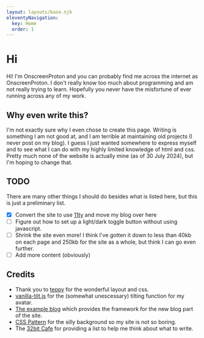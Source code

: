 ```yaml
---
layout: layouts/base.njk
eleventyNavigation:
  key: Home
  order: 1
---
```

# Hi

Hi! I'm OnscreenProton and you can probably find me across the internet as OnscreenProton. I don't really know too much about programming and am not really trying to learn. Hopefully you never have the misfortune of ever running across any of my work.

## Why even write this?

I'm not exactly sure why I even chose to create this page. Writing is something I am not good at, and I am terrible at maintaining old projects (I never post on my blog). I guess I just wanted somewhere to express myself and to see what I can do with my highly limited knowledge of html and css. Pretty much none of the website is actually mine (as of 30 July 2024), but I'm hoping to change that.

## TODO

There are many other things I should do besides what is listed here, but this is just a preliminary list.

- [x] Convert the site to use [11ty](https://11ty.dev) and move my blog over here
- [ ] Figure out how to set up a light/dark toggle button without using javascript.
- [ ] Shrink the site even more! I think I've gotten it down to less than 40kb on each page and 250kb for the site as a whole, but think I can go even further.
- [ ] Add more content (obviously)

## Credits

- Thank you to [teppy](https://teppyslayouts.neocities.org/) for the wonderful layout and css.
- [vanilla-tilt.js](https://micku7zu.github.io/vanilla-tilt.js/) for the (somewhat unescessary) tilting function for my avatar.
- [The example blog](https://github.com/11ty/eleventy-base-blog) which provides the framework for the new blog part of the site.
- [CSS Pattern](https://css-pattern.com/) for the silly background so my site is not so boring.
- The [32bit Cafe](https://32bit.cafe) for providing a list to help me think about what to write.
